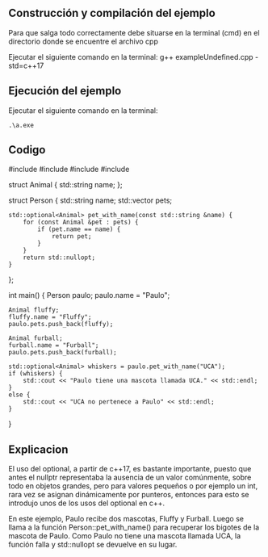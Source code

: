 ## Construcción y compilación del ejemplo
Para que salga todo correctamente debe situarse en la terminal (cmd) en el directorio donde se encuentre el archivo cpp

Ejecutar el siguiente comando en la terminal:
    g++ exampleUndefined.cpp -std=c++17

## Ejecución del ejemplo

Ejecutar el siguiente comando en la terminal:
    
    .\a.exe

## Codigo
#include <iostream>
#include <optional>
#include <string>
#include <vector>

struct Animal {
    std::string name;
};

struct Person {
    std::string name;
    std::vector<Animal> pets;
    
    std::optional<Animal> pet_with_name(const std::string &name) {
        for (const Animal &pet : pets) {
            if (pet.name == name) {
                return pet;
            }
        }
        return std::nullopt;
    }
};

int main() {
    Person paulo;
    paulo.name = "Paulo";
    
    Animal fluffy;
    fluffy.name = "Fluffy";
    paulo.pets.push_back(fluffy);
    
    Animal furball;
    furball.name = "Furball";
    paulo.pets.push_back(furball);
    
    std::optional<Animal> whiskers = paulo.pet_with_name("UCA");
    if (whiskers) {
        std::cout << "Paulo tiene una mascota llamada UCA." << std::endl;
    }
    else {
        std::cout << "UCA no pertenece a Paulo" << std::endl;
    }
}

## Explicacion
El uso del optional, a partir de c++17, es bastante importante, puesto que antes el nullptr representaba la ausencia de un valor comúnmente, sobre todo en objetos grandes, pero para valores pequeños o por ejemplo un int, rara vez se asignan dinámicamente por punteros, entonces para esto se introdujo unos de los usos del optional en c++.

En este ejemplo, Paulo recibe dos mascotas, Fluffy y Furball. Luego se llama a la función Person::pet_with_name() para recuperar los bigotes de la mascota de Paulo. Como Paulo no tiene una mascota llamada UCA, la función falla y std::nullopt se devuelve en su lugar.